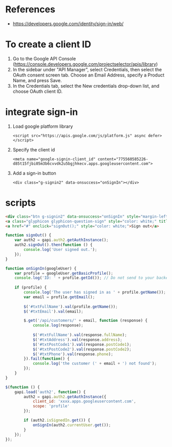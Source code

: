# References

* https://developers.google.com/identity/sign-in/web/

# To create a client ID

1. Go to the Google API Console (https://console.developers.google.com/projectselector/apis/library)
2. In the sidebar under "API Manager", select Credentials, then select the OAuth consent screen tab.
Choose an Email Address, specify a Product Name, and press Save.
3. In the Credentials tab, select the New credentials drop-down list, and choose OAuth client ID.
   
# integrate sign-in

1. Load google platform library

   ```
   <script src="https://apis.google.com/js/platform.js" async defer></script>
   ```
   
2. Specify the client id

   ```
   <meta name="google-signin-client_id" content="775560585226-d85t15fjbi05m3b6cvvdk2u5bgjhkecv.apps.googleusercontent.com">
   ```
   
3. Add a sign-in button

   ```
   <div class="g-signin2" data-onsuccess="onSignIn"></div>
   ```

# scripts

```html
<div class="btn g-signin2" data-onsuccess="onSignIn" style="margin-left: -12px;"></div>
<a class="glyphicon glyphicon-question-sign" style="color: white;" title="Once you logs in, we'll remember your delivery address." href="#"></a>&nbsp;
<a href="#" onclick="signOut();" style="color: white;">Sign out</a>
```


```javascript
function signOut() {
    var auth2 = gapi.auth2.getAuthInstance();
    auth2.signOut().then(function () {
        console.log('User signed out.');
    });
}

function onSignIn(googleUser) {
    var profile = googleUser.getBasicProfile();
    console.log('ID: ' + profile.getId()); // Do not send to your backend! Use an ID token instead.
    
    if (profile) {
        console.log('The user has signed in as ' + profile.getName());
        var email = profile.getEmail();
        
        $('#txtFullName').val(profile.getName());
        $('#txtEmail').val(email);

        $.get('/api/customers/' + email, function (response) {
            console.log(response);
            
            $('#txtFullName').val(response.fullName);
            $('#txtAddress').val(response.address);
            $('#txtPostCode1').val(response.postCode1);
            $('#txtPostCode2').val(response.postCode2);
            $('#txtPhone').val(response.phone);
        }).fail(function() {
            console.log('the customer (' + email + ') not found');
        });
    }
}

$(function () {
    gapi.load('auth2', function() {
        auth2 = gapi.auth2.getAuthInstance({
            client_id: 'xxxx.apps.googleusercontent.com',
            scope: 'profile'
        });

        if (auth2.isSignedIn.get()) {
            onSignIn(auth2.currentUser.get());
        }
    });
});
```
